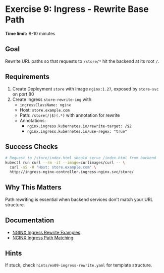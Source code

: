 # Exercise 9: Ingress - Rewrite Base Path

**Time limit:** 8-10 minutes

## Goal
Rewrite URL paths so that requests to `/store/*` hit the backend at its root `/`.

## Requirements
1. Create Deployment `store` with image `nginx:1.27`, exposed by `store-svc` on port 80
2. Create Ingress `store-rewrite-ing` with:
   - `ingressClassName: nginx`
   - Host: `store.example.com`
   - Path: `/store(/|$)(.*)` with annotation for rewrite
   - Annotations:
     - `nginx.ingress.kubernetes.io/rewrite-target: /$2`
     - `nginx.ingress.kubernetes.io/use-regex: "true"`

## Success Checks
```bash
# Request to /store/index.html should serve /index.html from backend
kubectl run curl --rm -it --image=curlimages/curl -- \
  curl -sS -H 'Host: store.example.com' \
  http://ingress-nginx-controller.ingress-nginx.svc/store/
```

## Why This Matters
Path rewriting is essential when backend services don't match your URL structure.

## Documentation
- [NGINX Ingress Rewrite Examples](https://github.com/kubernetes/ingress-nginx/blob/main/docs/examples/rewrite/README.md)
- [NGINX Ingress Path Matching](https://github.com/kubernetes/ingress-nginx/blob/main/docs/user-guide/ingress-path-matching.md)

## Hints
If stuck, check `hints/ex09-ingress-rewrite.yaml` for template structure.
